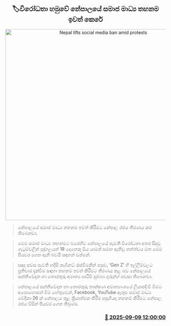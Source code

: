 <p align='center'><b><h2 align='center' title='Nepal lifts social media ban amid protests'>🏷විරෝධතා හමුවේ නේපාලයේ සමාජ මාධ්‍ය තහනම ඉවත් කෙරේ</h2></b></p>
<p align='center'><img src='https://helakuru.sgp1.cdn.digitaloceanspaces.com/esana/images/lib/gen-z.jpg' width='600' alt='Nepal lifts social media ban amid protests'></p>

> නේපාලයේ සමාජ මාධ්‍ය තහනම ඉවත් කිරීමට නේපාල රජය තීරණය කර තිබෙනවා.

> මෙම සමාජ මාධ්‍ය තහනමට එරෙහිව නේපාලයේ පැවති විරෝධතා අතර සිදුවූ ගැටුම්වලින් පුද්ගලයන් 19 දෙනෙකු මිය යාමත් සමඟ ඇතිවූ තත්ත්වය මත මෙම පියවර ගෙන ඇති බවයි සඳහන් වන්නේ.

> සඳුදා සවස පැවති හදිසි කැබිනට් රැස්වීමකින් පසුව, ‘Gen Z’ හි ඉල්ලීම්වලට ප්‍රතිචාර දැක්වීම සඳහා තහනම ඉවත් කිරීමට තීරණය කළ බව නේපාලයේ සන්නිවේදන හා තොරතුරු අමාත්‍ය පෘථිවි සුබ්බා ගුරුන්ග් පවසා තිබෙනවා.

> නේපාලයේ සන්නිවේදන හා තොරතුරු තාක්ෂණ අමාත්‍යාංශයේ ලියාපදිංචි වීමට අපොහොසත් වීම හේතුවෙන්, Facebook, YouTube ඇතුළු සමාජ මාධ්‍ය වේදිකා 26 ක් නේපාලය තුළ ක්‍රියාත්මක කිරීම පසුගියදා තහනම් කිරීමට නේපාල රජය විසින් පියවර ගෙන තිබුණා.



<h3 align='right'><a href='https://www.helakuru.lk/esana/p/113443/'>📅 2025-09-09 12:00:00</a></h3>
